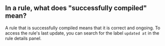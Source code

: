 ## In a rule, what does "successfully compiled" mean?
A rule that is successfully compiled means that it is correct and ongoing.
To access the rule's last update, you can search for the label `updated at` in the rule details panel. 

